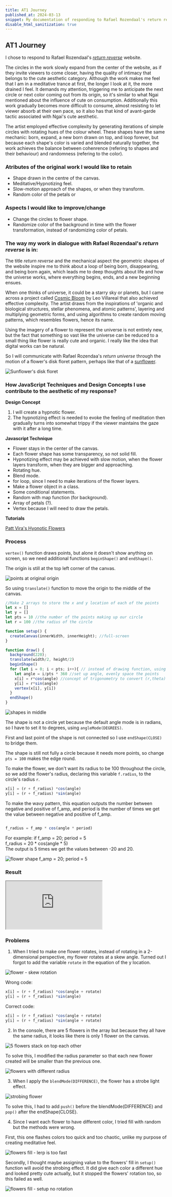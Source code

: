 ```yaml
---
title: AT1 Journey
published_at: 2024-03-13
snippet: My documentation of responding to Rafael Rozendaal's return reverse website
disable_html_sanitization: true
---
```


## AT1 Journey
I chose to respond to Rafael Rozendaal's [*return reverse*](https://www.returnreverse.com/) website.

The circles in the work slowly expand from the center of the website, as if they invite viewers to come closer, having the quality of intimacy that belongs to the cute aesthetic category. Although the work makes me feel that I am in a meditative trance at first, the longer I look at it, the more drained I feel. It demands my attention, triggering me to anticipate the next circle or next color coming out from its origin, so it's similar to what Ngai mentioned about the influence of cute on consumption. Additionally this work gradually becomes more difficult to consume, almost resisting to let viewer absorb at their own pace, so it also has that kind of avant-garde tactic associated with Ngai's cute aesthetic.

The artist employed effective complexity by generating iterations of simple circles with rotating hues of the colour wheel. These shapes have the same mechanic: born, expand, a new born drawn on top, and loop forever, but because each shape's color is varied and blended naturally together, the work achieves the balance between cohenrence (refering to shapes and their behaviour) and randomness (refering to the color).

### Atributes of the original work I would like to retain
- Shape drawn in the centre of the canvas.
- Meditative/Hypnotizing feel.
- Slow-motion approach of the shapes, or when they transform.
- Random color of the petals or 

### Aspects I would like to improve/change
- Change the circles to flower shape.
- Randomize color of the background in time with the flower transformation, instead of randomizing color of petals.

### The way my work in dialogue with Rafael Rozendaal's *return reverse* is in:
The title *return reverse* and the mechanical aspect the geometric shapes of the website inspire me to think about a loop of being born, disappearing, and being born again, which leads me to deep thoughts about life and how the universe works, where everything begins, ends, and a new beginning ensues. 

When one thinks of universe, it could be a starry sky or planets, but I came across a project called [Cosmic Bloom](https://outland.art/cosmic-bloom/) by Leo Villareal that also achieved effective complexity. The artist draws from the inspirations of 'organic and biological structures, stellar phenomena, and atomic patterns', layering and multiplying geometric forms, and using algorithms to create random moving patterns, which resembles flowers, hence its name. 

Using the imagery of a flower to represent the universe is not entirely new, but the fact that something so vast like the universe can be reduced to a small thing like flower is really cute and organic. I really like the idea that digital works can be natural.

So I will communicate with Rafael Rozendaa's *return universe* through the motion of a flower's disk floret pattern, perhaps like that of a [sunflower](https://www.freepik.com/free-photo/closeup-shot-beautiful-sunflower-with-bee-it_14256372.htm#fromView=search&page=1&position=1&uuid=4e1b5ad3-c2cf-4601-81b6-7d9d362faa03).

![Sunflower's disk floret](/hw_w3/sunflower.jpg)

### How JavaScript Techniques and Design Concepts I use contribute to the aesthetic of my response?
**Design Concept** 
1. I will create a hypnotic flower. 
2. The hypnotizing effect is needed to evoke the feeling of meditation then gradually turns into somewhat trippy if the viewer maintains the gaze with it after a long time. 

**Javascript Technique**
- Flower stays in the center of the canvas.
- Each flower shape has some transparency, so not solid fill.
- Hypnotizing effect may be achieved with slow motion, when the flower layers transform, when they are bigger and approaching.
- Rotating hue.
- Blend mode.
- for loop, since I need to make iterations of the flower layers.
- Make a flower object in a class.
- Some conditional statements.
- Random with map function (for background).
- Array of petals (?).
- Vertex because I will need to draw the petals.

**Tutorials**

[Patt Vira's Hyonotic Flowers](https://www.youtube.com/watch?v=o5t7PxRJSXk)

### Process

`vertex()` function draws points, but alone it doesn't show anything on screen, so we need additional functions `beginShape()` and `endShape()`.

The origin is still at the top left corner of the canvas.

![points at original origin](/a1_process/point-01.png)

So using `translate()` function to move the origin to the middle of the canvas.

```javascript
//Make 2 arrays to store the x and y location of each of the points
let x = []
let y = []
let pts = 10 //the number of the points making up our circle
let r = 100 //the radius of the circle

function setup() {
  createCanvas(innerWidth, innerHeight); //full-screen
}

function draw() {
  background(220);
  translate(width/2, height/2)
  beginShape()
  for (let i = 0; i < pts; i++){ // instead of drawing function, using for loop 
    let angle = i/pts * 360 //set up angle, evenly space the points
    x[i] = r*cos(angle) //concept of trigonometry to convert (r,theta) to (x,y)
    y[i] = r*sin(angle) 
    vertex(x[i], y[i])
  }
  endShape()
}
```

![shapes in middle](/a1_process/middle-shape-01.png)

The shape is not a circle yet because the default angle mode is in radians, so I have to set it to degrees, using `angleMode(DEGREES)`.

First and last point of the shape is not connected so I use `endShape(CLOSE)` to bridge them. 

The shape is still not fully a circle because it needs more points, so change `pts = 100` makes the edge round.

To make the flower, we don't want its radius to be 100 throughout the circle, so we add the flower's radius, declaring this variable `f.radius`, to the circle's radius `r`.

```javascript
x[i] = (r + f_radius) *cos(angle)
y[i] = (r + f_radius) *sin(angle)

```

To make the wavy pattern, this equation outputs the number between negative and positive of f_amp, and period is the number of times we get the value between negative and positive of f_amp.

```javascript

f_radius = f_amp * cos(angle * period)

```

For example: if f_amp = 20; period = 5 <br>
f_radius = 20 * cos(angle * 5) <br>
The output is 5 times we get the values between -20 and 20.

![flower shape f_amp = 20; period = 5](/a1_process/flower-amp20-p5.png)


### Result
<iframe id="hypnotic_flower" src="https://editor.p5js.org/Buuchia/full/j90PdpOUjC"></iframe>

<script type="module">
 const iframe = document.getElementById(`hypnotic_flower`)
 iframe.width = iframe.parentNode.scrollWidth
 iframe.height = iframe.parentNode.scrollWidth + 42
</script>


### Problems
1. When I tried to make one flower rotates, instead of rotating in a 2-dimensional perspective, my flower rotates at a skew angle. Turned out I forgot to add the variable `rotate` in the equation of the y location.

![flower - skew rotation](/a1_process/flower-skew-angle.png)

Wrong code:
```javascript
x[i] = (r + f_radius) *cos(angle + rotate) 
y[i] = (r + f_radius) *sin(angle)
```

Correct code:
```javascript
x[i] = (r + f_radius) *cos(angle + rotate) 
y[i] = (r + f_radius) *sin(angle + rotate) 
```

2. In the console, there are 5 flowers in the array but because they all have the same radius, it looks like there is only 1 flower on the canvas.

![5 flowers stack on top each other](/a1_process/flowers-5-into-1.png)

To solve this, I modified the radius parameter so that each new flower created will be smaller than the previous one.

![flowers with different radius](/a1_process/flowers-smaller-radius.png)

3. When I apply the `blendMode(DIFFERENCE)`, the flower has a strobe light effect.

![strobing flower](/a1_process/flowers-strobe.png)

To solve this, I had to add `push()` before the blendMode(DIFFERENCE) and `pop()` after the endShape(CLOSE).

4. Since I want each flower to have different color, I tried fill with random but the methods were wrong.

First, this one flashes colors too quick and too chaotic, unlike my purpose of creating meditative feel.

![flowers fill - lerp is too fast](/a1_process/fill-lerp-toofast.png)

Secondly, I thought maybe assigning value to the flowers' fill in `setup()` function will avoid the strobing effect. It did give each color a different hue and looked pretty cute actually, but it stopped the flowers' rotation too, so this failed as well.

![flowers fill - setup no rotation](/static/a1_process/flower-fill-color-setup-no-rot.png)



